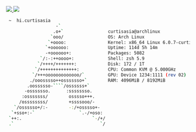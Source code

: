 <a href="https://cts.blue#gh-light-mode-only">
  <img src="https://user-images.githubusercontent.com/71839629/196844998-99f95a65-2bfe-4f77-a964-76e3baa04442.png#gh-light-mode-only">
</a>
<a href="https://cts.blue#gh-dark-mode-only">
  <img src="https://user-images.githubusercontent.com/71839629/196845057-cd199f9f-1b2c-421c-90c4-82285385e063.png#gh-dark-mode-only">
</a>

```bash
 ~  hi.curtisasia
                   -`
                  .o+`                 curtisasia@archlinux
                 `ooo/                 OS: Arch Linux
                `+oooo:                Kernel: x86_64 Linux 6.0.7-curtisasia-build
               `+oooooo:               Uptime: 114d 5h 14m
               -+oooooo+:              Packages: 5082
             `/:-:++oooo+:             Shell: zsh 5.9
            `/++++/+++++++:            Disk: 172 / 1T
           `/++++++++++++++:           CPU: Common KVM @ 5.000GHz
          `/+++ooooooooooooo/`         GPU: Device 1234:1111 (rev 02)
         ./ooosssso++osssssso+`        RAM: 4096MiB / 8192MiB
        .oossssso-````/ossssss+`
       -osssssso.      :ssssssso.
      :osssssss/        osssso+++.
     /ossssssss/        +ssssooo/-
   `/ossssso+/:-        -:/+osssso+-
  `+sso+:-`                 `.-/+oso:
 `++:.                           `-/+/
 .`                                 `/
```
